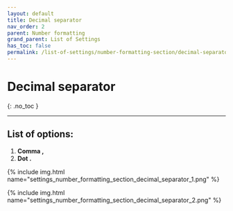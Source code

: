 ```yaml
---
layout: default
title: Decimal separator
nav_order: 2
parent: Number formatting
grand_parent: List of Settings
has_toc: false
permalink: /list-of-settings/number-formatting-section/decimal-separator
---
```


# Decimal separator
{: .no_toc }

---

## List of options:
1. **Comma ,**
1. **Dot .**

{% include img.html name="settings_number_formatting_section_decimal_separator_1.png" %}

{% include img.html name="settings_number_formatting_section_decimal_separator_2.png" %}